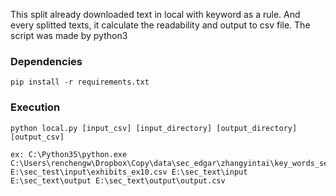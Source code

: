 This split already downloaded text in local with keyword as a rule. And every splitted texts, it calculate the readability and output to csv file.
The script was made by python3

### Dependencies
    pip install -r requirements.txt
    
### Execution
    python local.py [input_csv] [input_directory] [output_directory] [output_csv]
    
    ex: C:\Python35\python.exe C:\Users\renchengw\Dropbox\Copy\data\sec_edgar\zhangyintai\key_words_search\section_title_count1\local.py E:\sec_test\input\exhibits_ex10.csv E:\sec_text\input E:\sec_text\output E:\sec_text\output\output.csv
    


